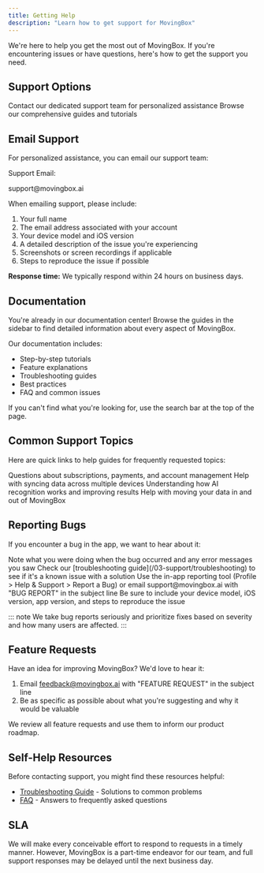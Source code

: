 ```yaml
---
title: Getting Help
description: "Learn how to get support for MovingBox"
---
```


We're here to help you get the most out of MovingBox. If you're encountering issues or have questions, here's how to get the support you need.

## Support Options

<CardGroup :cols="3">
  <Card title="Email Support" icon="envelope">
    Contact our dedicated support team for personalized assistance
  </Card>
  <Card title="Documentation" icon="book">
    Browse our comprehensive guides and tutorials
  </Card>
</CardGroup>

## Email Support

For personalized assistance, you can email our support team:

<div className="bg-gray-100 dark:bg-gray-800 p-4 rounded-md mb-4">
  <p className="font-bold">Support Email:</p>
  <p>support@movingbox.ai</p>
</div>

When emailing support, please include:

1. Your full name
2. The email address associated with your account
3. Your device model and iOS version
4. A detailed description of the issue you're experiencing
5. Screenshots or screen recordings if applicable
6. Steps to reproduce the issue if possible

**Response time:** We typically respond within 24 hours on business days.

## Documentation

You're already in our documentation center! Browse the guides in the sidebar to find detailed information about every aspect of MovingBox.

Our documentation includes:
- Step-by-step tutorials
- Feature explanations
- Troubleshooting guides
- Best practices
- FAQ and common issues

If you can't find what you're looking for, use the search bar at the top of the page.

## Common Support Topics

Here are quick links to help guides for frequently requested topics:

<CardGroup :cols="2">
  <Card title="Account & Billing" icon="credit-card" href="/03-support/faq#subscription--pricing">
    Questions about subscriptions, payments, and account management
  </Card>
  <Card title="Data Sync Issues" icon="cloud" href="/03-support/troubleshooting#sync-problems">
    Help with syncing data across multiple devices
  </Card>
  <Card title="AI Recognition" icon="brain" href="/01-getting-started/ai-details">
    Understanding how AI recognition works and improving results
  </Card>
  <Card title="Importing/Exporting" icon="file-export" href="/03-support/troubleshooting#data-management">
    Help with moving your data in and out of MovingBox
  </Card>
</CardGroup>

## Reporting Bugs

If you encounter a bug in the app, we want to hear about it:

<Steps>
  <Step title="Document the Issue">
    Note what you were doing when the bug occurred and any error messages you saw
  </Step>
  
  <Step title="Check Known Issues">
    Check our [troubleshooting guide](/03-support/troubleshooting) to see if it's a known issue with a solution
  </Step>
  
  <Step title="Report the Bug">
    Use the in-app reporting tool (Profile > Help & Support > Report a Bug) or email support@movingbox.ai with "BUG REPORT" in the subject line
  </Step>
  
  <Step title="Include Details">
    Be sure to include your device model, iOS version, app version, and steps to reproduce the issue
  </Step>
</Steps>

::: note
We take bug reports seriously and prioritize fixes based on severity and how many users are affected.
:::

## Feature Requests

Have an idea for improving MovingBox? We'd love to hear it:

1. Email feedback@movingbox.ai with "FEATURE REQUEST" in the subject line
2. Be as specific as possible about what you're suggesting and why it would be valuable

We review all feature requests and use them to inform our product roadmap.

## Self-Help Resources

Before contacting support, you might find these resources helpful:

- [Troubleshooting Guide](/03-support/troubleshooting) - Solutions to common problems
- [FAQ](/03-support/faq) - Answers to frequently asked questions

## SLA

We will make every conceivable effort to respond to requests in a timely manner. However, MovingBox is a part-time endeavor for our team, and full support responses may be delayed until the next business day.